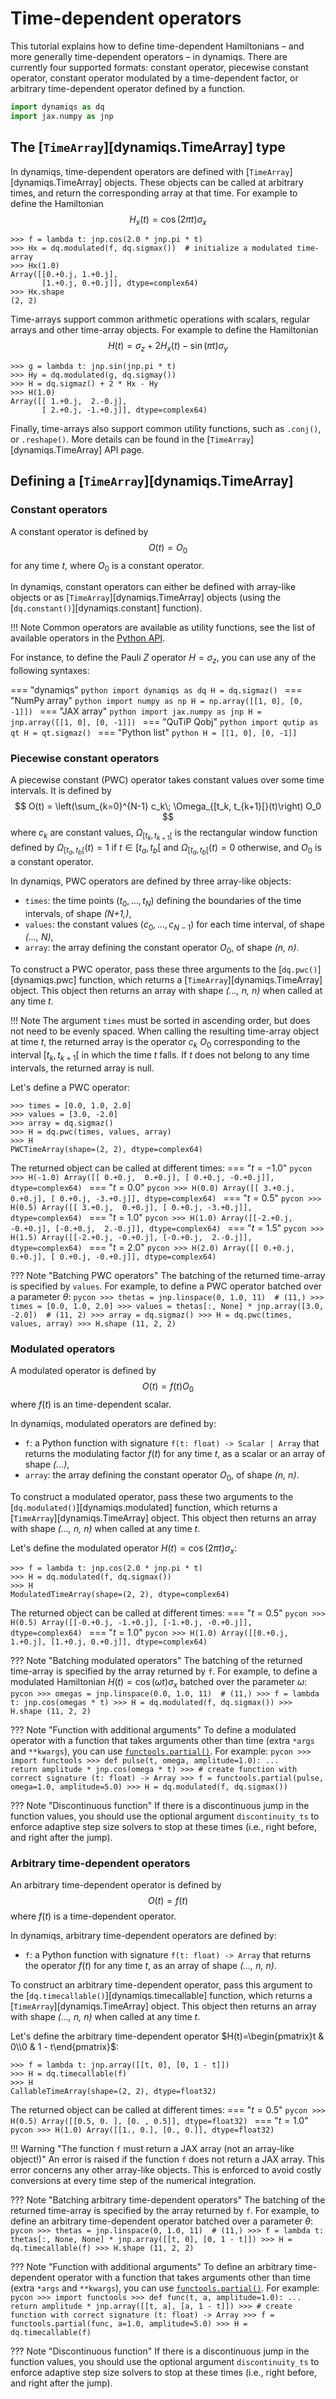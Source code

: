 # Time-dependent operators

This tutorial explains how to define time-dependent Hamiltonians – and more generally time-dependent operators – in dynamiqs. There are currently four supported formats: constant operator, piecewise constant operator, constant operator modulated by a time-dependent factor, or arbitrary time-dependent operator defined by a function.

```python
import dynamiqs as dq
import jax.numpy as jnp
```

## The [`TimeArray`][dynamiqs.TimeArray] type

In dynamiqs, time-dependent operators are defined with [`TimeArray`][dynamiqs.TimeArray] objects. These objects can be called at arbitrary times, and return the corresponding array at that time. For example to define the Hamiltonian
$$
    H_x(t)=\cos(2\pi t)\sigma_x
$$
```pycon
>>> f = lambda t: jnp.cos(2.0 * jnp.pi * t)
>>> Hx = dq.modulated(f, dq.sigmax())  # initialize a modulated time-array
>>> Hx(1.0)
Array([[0.+0.j, 1.+0.j],
       [1.+0.j, 0.+0.j]], dtype=complex64)
>>> Hx.shape
(2, 2)
```

Time-arrays support common arithmetic operations with scalars, regular arrays and other time-array objects. For example to define the Hamiltonian
$$
    H(t) = \sigma_z + 2 H_x(t) - \sin(\pi t) \sigma_y
$$
```pycon
>>> g = lambda t: jnp.sin(jnp.pi * t)
>>> Hy = dq.modulated(g, dq.sigmay())
>>> H = dq.sigmaz() + 2 * Hx - Hy
>>> H(1.0)
Array([[ 1.+0.j,  2.-0.j],
       [ 2.+0.j, -1.+0.j]], dtype=complex64)
```

Finally, time-arrays also support common utility functions, such as `.conj()`, or `.reshape()`. More details can be found in the [`TimeArray`][dynamiqs.TimeArray] API page.

## Defining a [`TimeArray`][dynamiqs.TimeArray]

### Constant operators

A constant operator is defined by
$$
    O(t) = O_0
$$
for any time $t$, where $O_0$ is a constant operator.

In dynamiqs, constant operators can either be defined with array-like objects or as [`TimeArray`][dynamiqs.TimeArray] objects (using the [`dq.constant()`][dynamiqs.constant] function).

!!! Note
    Common operators are available as utility functions, see the list of available operators in the [Python API](../../python_api/index.md#operators).

For instance, to define the Pauli $Z$ operator $H = \sigma_z$, you can use any of the following syntaxes:

=== "dynamiqs"
    ```python
    import dynamiqs as dq
    H = dq.sigmaz()
    ```
=== "NumPy array"
    ```python
    import numpy as np
    H = np.array([[1, 0], [0, -1]])
    ```
=== "JAX array"
    ```python
    import jax.numpy as jnp
    H = jnp.array([[1, 0], [0, -1]])
    ```
=== "QuTiP Qobj"
    ```python
    import qutip as qt
    H = qt.sigmaz()
    ```
=== "Python list"
    ```python
    H = [[1, 0], [0, -1]]
    ```

### Piecewise constant operators

A piecewise constant (PWC) operator takes constant values over some time intervals. It is defined by
$$
    O(t) = \left(\sum_{k=0}^{N-1} c_k\; \Omega_{[t_k, t_{k+1}[}(t)\right) O_0
$$
where $c_k$ are constant values, $\Omega_{[t_k, t_{k+1}[}$ is the rectangular window function defined by $\Omega_{[t_a, t_b[}(t) = 1$ if $t \in [t_a, t_b[$ and $\Omega_{[t_a, t_b[}(t) = 0$ otherwise, and $O_0$ is a constant operator.

In dynamiqs, PWC operators are defined by three array-like objects:

- `times`: the time points $(t_0, \ldots, t_N)$ defining the boundaries of the time intervals, of shape _(N+1,)_,
- `values`: the constant values $(c_0, \ldots, c_{N-1})$ for each time interval, of shape _(..., N)_,
- `array`: the array defining the constant operator $O_0$, of shape _(n, n)_.

To construct a PWC operator, pass these three arguments to the [`dq.pwc()`][dynamiqs.pwc] function, which returns a [`TimeArray`][dynamiqs.TimeArray] object. This object then returns an array with shape _(..., n, n)_ when called at any time $t$.

!!! Note
    The argument `times` must be sorted in ascending order, but does not need to be evenly spaced. When calling the resulting time-array object at time $t$, the returned array is the operator $c_k\ O_0$ corresponding to the interval $[t_k, t_{k+1}[$ in which the time $t$ falls. If $t$ does not belong to any time intervals, the returned array is null.

Let's define a PWC operator:
```pycon
>>> times = [0.0, 1.0, 2.0]
>>> values = [3.0, -2.0]
>>> array = dq.sigmaz()
>>> H = dq.pwc(times, values, array)
>>> H
PWCTimeArray(shape=(2, 2), dtype=complex64)
```

The returned object can be called at different times:
=== "$t = -1.0$"
    ```pycon
    >>> H(-1.0)
    Array([[ 0.+0.j,  0.+0.j],
           [ 0.+0.j, -0.+0.j]], dtype=complex64)
    ```
=== "$t=0.0$"
    ```pycon
    >>> H(0.0)
    Array([[ 3.+0.j,  0.+0.j],
           [ 0.+0.j, -3.+0.j]], dtype=complex64)
    ```
=== "$t=0.5$"
    ```pycon
    >>> H(0.5)
    Array([[ 3.+0.j,  0.+0.j],
           [ 0.+0.j, -3.+0.j]], dtype=complex64)
    ```
=== "$t=1.0$"
    ```pycon
    >>> H(1.0)
    Array([[-2.+0.j, -0.+0.j],
           [-0.+0.j,  2.-0.j]], dtype=complex64)
    ```
=== "$t=1.5$"
    ```pycon
    >>> H(1.5)
    Array([[-2.+0.j, -0.+0.j],
           [-0.+0.j,  2.-0.j]], dtype=complex64)
    ```
=== "$t=2.0$"
    ```pycon
    >>> H(2.0)
    Array([[ 0.+0.j,  0.+0.j],
           [ 0.+0.j, -0.+0.j]], dtype=complex64)
    ```

??? Note "Batching PWC operators"
    The batching of the returned time-array is specified by `values`. For example, to define a PWC operator batched over a parameter $\theta$:
    ```pycon
    >>> thetas = jnp.linspace(0, 1.0, 11)  # (11,)
    >>> times = [0.0, 1.0, 2.0]
    >>> values = thetas[:, None] * jnp.array([3.0, -2.0])  # (11, 2)
    >>> array = dq.sigmaz()
    >>> H = dq.pwc(times, values, array)
    >>> H.shape
    (11, 2, 2)
    ```

### Modulated operators

A modulated operator is defined by
$$
    O(t) = f(t) O_0
$$
where $f(t)$ is an time-dependent scalar.

In dynamiqs, modulated operators are defined by:

- `f`: a Python function with signature `f(t: float) -> Scalar | Array` that returns the modulating factor $f(t)$ for any time $t$, as a scalar or an array of shape _(...)_,
- `array`: the array defining the constant operator $O_0$, of shape _(n, n)_.

To construct a modulated operator, pass these two arguments to the [`dq.modulated()`][dynamiqs.modulated] function, which returns a [`TimeArray`][dynamiqs.TimeArray] object. This object then returns an array with shape _(..., n, n)_ when called at any time $t$.

Let's define the modulated operator $H(t)=\cos(2\pi t)\sigma_x$:
```pycon
>>> f = lambda t: jnp.cos(2.0 * jnp.pi * t)
>>> H = dq.modulated(f, dq.sigmax())
>>> H
ModulatedTimeArray(shape=(2, 2), dtype=complex64)
```

The returned object can be called at different times:
=== "$t = 0.5$"
    ```pycon
    >>> H(0.5)
    Array([[-0.+0.j, -1.+0.j],
           [-1.+0.j, -0.+0.j]], dtype=complex64)
    ```
=== "$t=1.0$"
    ```pycon
    >>> H(1.0)
    Array([[0.+0.j, 1.+0.j],
           [1.+0.j, 0.+0.j]], dtype=complex64)
    ```

??? Note "Batching modulated operators"
    The batching of the returned time-array is specified by the array returned by `f`. For example, to define a modulated Hamiltonian $H(t)=\cos(\omega t)\sigma_x$ batched over the parameter $\omega$:
    ```pycon
    >>> omegas = jnp.linspace(0.0, 1.0, 11)  # (11,)
    >>> f = lambda t: jnp.cos(omegas * t)
    >>> H = dq.modulated(f, dq.sigmax())
    >>> H.shape
    (11, 2, 2)
    ```

??? Note "Function with additional arguments"
    To define a modulated operator with a function that takes arguments other than time (extra `*args` and `**kwargs`), you can use [`functools.partial()`](https://docs.python.org/3/library/functools.html#functools.partial). For example:
    ```pycon
    >>> import functools
    >>> def pulse(t, omega, amplitude=1.0):
    ...     return amplitude * jnp.cos(omega * t)
    >>> # create function with correct signature (t: float) -> Array
    >>> f = functools.partial(pulse, omega=1.0, amplitude=5.0)
    >>> H = dq.modulated(f, dq.sigmax())
    ```

??? Note "Discontinuous function"
    If there is a discontinuous jump in the function values, you should use the optional
    argument `discontinuity_ts` to enforce adaptive step size solvers to stop at these
    times (i.e., right before, and right after the jump).

### Arbitrary time-dependent operators

An arbitrary time-dependent operator is defined by
$$
    O(t) = f(t)
$$
where $f(t)$ is a time-dependent operator.

In dynamiqs, arbitrary time-dependent operators are defined by:

- `f`: a Python function with signature `f(t: float) -> Array` that returns the operator $f(t)$ for any time $t$, as an array of shape _(..., n, n)_.

To construct an arbitrary time-dependent operator, pass this argument to the [`dq.timecallable()`][dynamiqs.timecallable] function, which returns a [`TimeArray`][dynamiqs.TimeArray] object. This object then returns an array with shape _(..., n, n)_ when called at any time $t$.

Let's define the arbitrary time-dependent operator $H(t)=\begin{pmatrix}t & 0\\0 & 1 - t\end{pmatrix}$:
```pycon
>>> f = lambda t: jnp.array([[t, 0], [0, 1 - t]])
>>> H = dq.timecallable(f)
>>> H
CallableTimeArray(shape=(2, 2), dtype=float32)
```

The returned object can be called at different times:
=== "$t = 0.5$"
    ```pycon
    >>> H(0.5)
    Array([[0.5, 0. ],
           [0. , 0.5]], dtype=float32)
    ```
=== "$t=1.0$"
    ```pycon
    >>> H(1.0)
    Array([[1., 0.],
           [0., 0.]], dtype=float32)
    ```

!!! Warning "The function `f` must return a JAX array (not an array-like object!)"
    An error is raised if the function `f` does not return a JAX array. This error concerns any other array-like objects. This is enforced to avoid costly conversions at every time step of the numerical integration.

??? Note "Batching arbitrary time-dependent operators"
    The batching of the returned time-array is specified by the array returned by `f`. For example, to define an arbitrary time-dependent operator batched over a parameter $\theta$:
    ```pycon
    >>> thetas = jnp.linspace(0, 1.0, 11)  # (11,)
    >>> f = lambda t: thetas[:, None, None] * jnp.array([[t, 0], [0, 1 - t]])
    >>> H = dq.timecallable(f)
    >>> H.shape
    (11, 2, 2)
    ```

??? Note "Function with additional arguments"
    To define an arbitrary time-dependent operator with a function that takes arguments other than time (extra `*args` and `**kwargs`), you can use [`functools.partial()`](https://docs.python.org/3/library/functools.html#functools.partial). For example:
    ```pycon
    >>> import functools
    >>> def func(t, a, amplitude=1.0):
    ...     return amplitude * jnp.array([[t, a], [a, 1 - t]])
    >>> # create function with correct signature (t: float) -> Array
    >>> f = functools.partial(func, a=1.0, amplitude=5.0)
    >>> H = dq.timecallable(f)
    ```

??? Note "Discontinuous function"
    If there is a discontinuous jump in the function values, you should use the optional
    argument `discontinuity_ts` to enforce adaptive step size solvers to stop at these
    times (i.e., right before, and right after the jump).
